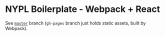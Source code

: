 # NYPL Boilerplate - Webpack + React

See [`master`](../tree/master) branch (`gh-pages` branch just holds static assets, built by Webpack).
